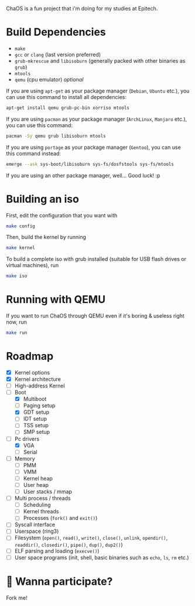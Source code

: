 ChaOS is a fun project that i'm doing for my studies at Epitech.

# Build Dependencies
* `make`
* `gcc` or `clang` (last version preferred)
* `grub-mkrescue` and `libisoburn` (generally packed with other binaries as `grub`)
* `mtools`
* `qemu` (cpu emulator) *optional*

If you are using `apt-get` as your package manager (`Debian`, `Ubuntu` etc.), you can use this command to install all dependencies:
```bash
apt-get install qemu grub-pc-bin xorriso mtools
```

If you are using `pacman` as your package manager (`ArchLinux`, `Manjaro` etc.), you can use this command:
```bash
pacman -Sy qemu grub libisoburn mtools
```

If you are using `portage` as your package manager (`Gentoo`), you can use this command instead:
```bash
emerge --ask sys-boot/libisoburn sys-fs/dosfstools sys-fs/mtools
```

If you are using an other package manager, well... Good luck! :p

# Building an iso

First, edit the configuration that you want with
```bash
make config
```

Then, build the kernel by running
```bash
make kernel
```

To build a complete iso with grub installed (suitable for USB flash drives or virtual machines), run
```bash
make iso
```

# Running with QEMU

If you want to run ChaOS through QEMU even if it's boring & useless right now, run
```bash
make run
```

# Roadmap

- [X] Kernel options
- [X] Kernel architecture
- [ ] High-address Kernel
- [ ] Boot
  - [X] Multiboot
  - [ ] Paging setup
  - [X] GDT setup
  - [ ] IDT setup
  - [ ] TSS setup
  - [ ] SMP setup
- [ ] Pc drivers
  - [X] VGA
  - [ ] Serial
- [ ] Memory
  - [ ] PMM
  - [ ] VMM
  - [ ] Kernel heap
  - [ ] User heap
  - [ ] User stacks / mmap
- [ ] Multi process / threads
  - [ ] Scheduling
  - [ ] Kernel threads
  - [ ] Processes (`fork()` and `exit()`)
- [ ] Syscall interface
- [ ] Userspace (ring3)
- [ ] Filesystem (`open()`, `read()`, `write()`, `close()`, `unlink`, `opendir()`, `readdir()`, `closedir()`, `pipe()`, `dup()`, `dup2()`)
- [ ] ELF parsing and loading (`execve()`)
- [ ] User space programs (init, shell, basic binaries such as `echo`, `ls`, `rm` etc.)

# :rocket: Wanna participate?

Fork me!

